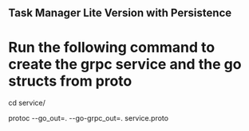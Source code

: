 ## Task Manager Lite Version with Persistence

# Run the following command to create the grpc service and the go structs from proto
cd service/


protoc --go_out=. --go-grpc_out=. service.proto
